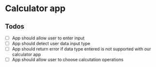 # Calculator app

## Todos

- [ ] App should allow user to enter input
- [ ] App should detect user data input type
- [ ] App should return error if data type entered is not supported with our calculator app
- [ ] App should allow user to choose calcutation operations
